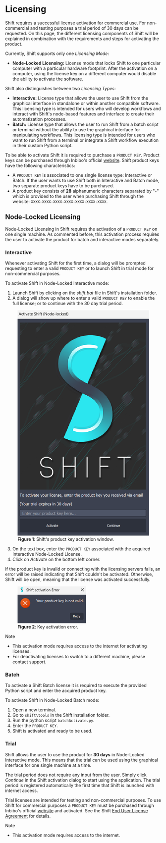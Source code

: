 # Licensing

Shift requires a successful license activation for commercial use. For non-commercial and testing purposes a trial period of 30 days can be requested.
On this page, the different licensing components of Shift will be explained in combination with the requirements and steps for activating the product.

Currently, Shift supports only one *Licensing Mode*:

- **Node-Locked Licensing:** License mode that locks Shift to one particular computer with a particular hardware footprint. After the activation on a computer, using the license key on a different computer would disable the ability to activate the software.

Shift also distinguishes between two *Licensing Types*:

- **Interactive:** License type that allows the user to use Shift from the graphical interface in standalone or within another compatible software. This licensing type is intended for users who will develop workflows and interact with Shift's node-based features and interface to create their automatization processes. 
- **Batch:** License type that allows the user to run Shift from a batch script or terminal without the ability to use the graphical interface for manipulating workflows. This licensing type is intended for users who want to run Shift from a terminal or integrate a Shift workflow execution in their custom Python script.

To be able to activate Shift it is required to purchase a `PRODUCT KEY`. Product keys can be purchased through Inbibo's official [website](https://inbibo.co.uk/shift#prices). Shift product keys have the following characteristics:

- A `PRODUCT KEY` is associated to one single license type: Interactive or Batch. If the user wants to use Shift both in Interactive and Batch mode, two separate product keys have to be purchased.
- A product key consists of **28** alphanumeric characters separated by "-" which is provided to the user when purchasing Shift through the website: `XXXX-XXXX-XXXX-XXXX-XXXX-XXXX-XXXX`.

## Node-Locked Licensing

Node-Locked Licensing in Shift requires the activation of a `PRODUCT KEY` on one single machine. As commented before, this activation process requires the user to activate the product for batch and interactive modes separately.

### Interactive

Whenever activating Shift for the first time, a dialog will be prompted requesting to enter a valid `PRODUCT KEY` or to launch Shift in trial mode for non-commercial purposes.

To activate Shift in Node-Locked Interactive mode:

  1. Launch Shift by clicking on the *shift.bat* file in Shift's installation folder.
  2. A dialog will show up where to enter a valid `PRODUCT KEY` to enable the full license; or to continue with the 30 day trial period.

<figure>
      <img src="images/license_activation_dialog.png" alt="Shift License Activation Dialog">
      <figcaption><b>Figure 1</b>: Shift's product key activation window.</figcaption>
</figure>

  3. On the text box, enter the `PRODUCT KEY` associated with the acquired Interactive Node-Locked License.
  4. Click on *Activate* on the bottom left corner.

If the product key is invalid or connecting with the licensing servers fails, an error will be raised indicating that Shift couldn't be activated. Otherwise, Shift will be open, meaning that the license was activated successfully.

<figure>
      <img src="images/license_failed_activation.png" alt="Shift Failed Activation Dialog">
      <figcaption><b>Figure 2</b>: Key activation error.</figcaption>
</figure>

> [!NOTE]
> - This activation mode requires access to the internet for activating licenses.
> - For deactivating licenses to switch to a different machine, please contact support.

### Batch

To activate a Shift Batch license it is required to execute the provided Python script and enter the acquired product key. 

To activate Shift in Node-Locked Batch mode: 

  1. Open a new terminal.
  2. Go to `shift\tools` in the Shift installation folder.
  2. Run the python script `batchActivate.py`.
  3. Enter the `PRODUCT KEY`.
  4. Shift is activated and ready to be used.

### Trial

Shift allows the user to use the product for **30 days** in Node-Locked Interactive mode. This means that the trial can be used using the graphical interface for one single machine at a time. 

The trial period does not require any input from the user. Simply click *Continue* in the Shift activation dialog to start using the application. The trial period is registered automatically the first time that Shift is launched with internet access.

Trial licenses are intended for testing and non-commercial purposes. To use Shift for commercial purposes a `PRODUCT KEY` must be purchased through Inbibo's official [website](https://inbibo.co.uk/shift#prices) and activated. See the Shift [End User License Agreement](https://inbibo.co.uk/shift-eula) for details.


> [!NOTE]
> - This activation mode requires access to the internet.


